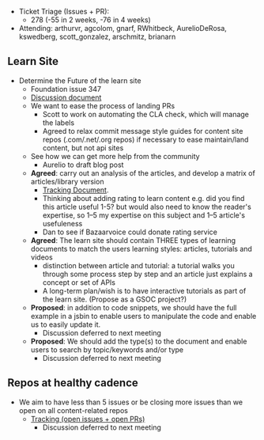 * Ticket Triage (Issues + PR):
  * 278 (-55 in 2 weeks, -76 in 4 weeks)
* Attending: arthurvr, agcolom, gnarf, RWhitbeck, AurelioDeRosa, kswedberg, scott_gonzalez, arschmitz, brianarn

## Learn Site
* Determine the Future of the learn site
  * Foundation issue 347
  * [Discussion document](https://docs.google.com/document/d/1k2O3sYtNhJZO5XLtQq5l0OVRfrCCNSzoD3BEXnm6H7Q/edit?usp=sharing)
  * We want to ease the process of landing PRs
    * Scott to work on automating the CLA check, which will manage the labels
    * Agreed to relax commit message style guides for content site repos (.com/.net/.org repos) if necessary to ease maintain/land content, but not api sites
  * See how we can get more help from the community
    * Aurelio to draft blog post
  * **Agreed**: carry out an analysis of the articles, and develop a matrix of articles/library version
    * [Tracking Document](https://docs.google.com/spreadsheets/d/1H6xhKoSBtoK9Nsc7uqBcVQULqflc7xWZbtsTO7p1fqA/edit#gid=0).
    * Thinking about adding rating to learn content e.g. did you find this article useful 1-5? but would also need to know the reader's expertise, so 1–5 my expertise on this subject and 1–5 article's usefuleness
    * Dan to see if Bazaarvoice could donate rating service
  * **Agreed**: The learn site should contain THREE types of learning documents to match the users learning styles: articles, tutorials and videos
    * distinction between article and tutorial: a tutorial walks you through some process step by step and an article just explains a concept or set of APIs
    * A long-term plan/wish is to have interactive tutorials as part of the learn site. (Propose as a GSOC project?)
  * **Proposed**: in addition to code snippets, we should have the full example in a jsbin to enable users to manipulate the code and enable us to easily update it.
    * Discussion deferred to next meeting
  * **Proposed**: We should add the type(s) to the document and enable users to search by topic/keywords and/or type
    * Discussion deferred to next meeting

## Repos at healthy cadence
* We aim to have less than 5 issues or be closing more issues than we open on all content-related repos
  * [Tracking (open issues + open PRs)](https://coloma.users.ecs.westminster.ac.uk/jqueryStats/contentIssues.php)
    * Discussion deferred to next meeting

